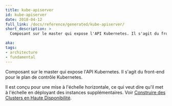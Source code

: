 ```yaml
---
title: kube-apiserver
id: kube-apiserver
date: 2018-04-12
full_link: /docs/reference/generated/kube-apiserver/
short_description: >
  Composant sur le master qui expose l'API Kubernetes. Il s'agit du front-end pour le plan de contrôle Kubernetes.

aka:
tags:
- architecture
- fundamental
---
```

 Composant sur le master qui expose l'API Kubernetes. Il s'agit du front-end pour le plan de contrôle Kubernetes.

<!--more-->

Il est conçu pour une mise à l'échelle horizontale, ce qui veut dire qu'il met à l'échelle en déployant des instances supplémentaires. Voir [Construire des Clusters en Haute Disponibilité](/docs/admin/high-availability/).

